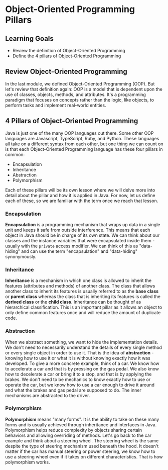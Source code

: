 # Object-Oriented Programming Pillars

## Learning Goals

- Review the definition of Object-Oriented Programming
- Define the 4 pillars of Object-Oriented Programming

## Review Object-Oriented Programming

In the last module, we defined Object-Oriented Programming (OOP). But let's
review that definition again: OOP is a model that is dependent upon the use of
classes, objects, methods, and attributes. It's a programming paradigm that
focuses on concepts rather than the logic, like objects, to perform tasks and
implement real-world entities.

## 4 Pillars of Object-Oriented Programming

Java is just one of the many OOP languages out there. Some other OOP languages
are Javascript, TypeScript, Ruby, and Python. These languages all take on a
different syntax from each other, but one thing we can count on is that each
Object-Oriented Programming language has these four pillars in common:

- Encapsulation
- Inheritance
- Abstraction
- Polymorphism

Each of these pillars will be its own lesson where we will delve more into
detail about the pillar and how it is applied in Java. For now, let us define
each of these, so we are familiar with the term once we reach that lesson.

### Encapsulation

**Encapsulation** is a programming mechanism that wraps up data in a single
unit and keeps it safe from outside interference. This means that each object in
Java should be in charge of its own state. We can think about our classes and
the instance variables that were encapsulated inside them - usually with the
`private` access modifier. We can think of this as "data-hiding" and can use the
term "encapsulation" and "data-hiding" synonymously.

### Inheritance

**Inheritance** is a mechanism in which one class is allowed to inherit the
features (attributes and methods) of another class. The class that allows
another class to inherit its features is usually referred to as the **base**
**class** or **parent class** whereas the class that is inheriting its features
is called the **derived class** or the **child class**. Inheritance can be
thought of as hierarchical classification. This is an important pillar as it
allows an object to only define common features once and will reduce the amount
of duplicate code.

### Abstraction

When we abstract something, we want to hide the implementation details. We don't
need to necessarily understand the details of every single method or every
single object in order to use it. That is the idea of **abstraction** - knowing
how to use it or what it is without knowing exactly how it was developed. To
give a more concrete example, think of a car. We know how to accelerate a car
and that is by pressing on the gas pedal. We also know how to decelerate a car
or bring it to a stop, and that is by applying the brakes. We don't need to be
mechanics to know exactly how to use or operate the car, but we know how to use
a car enough to drive it around and what the brakes and gas pedal are supposed
to do. The inner mechanisms are abstracted to the driver.

### Polymorphism

**Polymorphism** means "many forms". It is the ability to take on these many
forms and is usually achieved through inheritance and interfaces in Java.
Polymorphism helps reduce complexity by objects sharing certain behaviors and
allowing overriding of methods. Let's go back to the car example and think about
a steering wheel. The steering wheel is the same despite the type of steering
mechanism used beneath the hood. It doesn't matter if the car has manual
steering or power steering, we know how to use a steering wheel even if it
takes on different characteristics. That is how polymorphism works.
